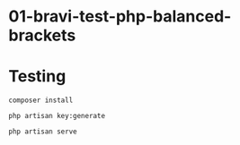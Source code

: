 # 01-bravi-test-php-balanced-brackets

# Testing #

```
composer install
```

```
php artisan key:generate
```

```
php artisan serve
```
